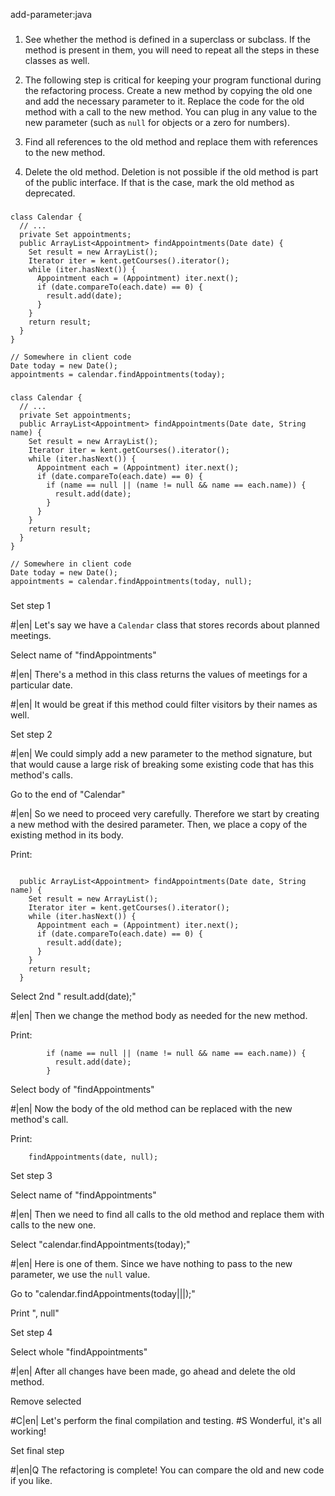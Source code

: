 add-parameter:java

###

1. See whether the method is defined in a superclass or subclass. If the method is present in them, you will need to repeat all the steps in these classes as well.

2. The following step is critical for keeping your program functional during the refactoring process. Create a new method by copying the old one and add the necessary parameter to it. Replace the code for the old method with a call to the new method. You can plug in any value to the new parameter (such as `null` for objects or a zero for numbers).

3. Find all references to the old method and replace them with references to the new method.

4. Delete the old method. Deletion is not possible if the old method is part of the public interface. If that is the case, mark the old method as deprecated.



###

```
class Calendar {
  // ...
  private Set appointments;
  public ArrayList<Appointment> findAppointments(Date date) {
    Set result = new ArrayList();
    Iterator iter = kent.getCourses().iterator();
    while (iter.hasNext()) {
      Appointment each = (Appointment) iter.next();
      if (date.compareTo(each.date) == 0) {
        result.add(date);
      }
    }
    return result;
  }
}

// Somewhere in client code
Date today = new Date();
appointments = calendar.findAppointments(today);
```

###

```
class Calendar {
  // ...
  private Set appointments;
  public ArrayList<Appointment> findAppointments(Date date, String name) {
    Set result = new ArrayList();
    Iterator iter = kent.getCourses().iterator();
    while (iter.hasNext()) {
      Appointment each = (Appointment) iter.next();
      if (date.compareTo(each.date) == 0) {
        if (name == null || (name != null && name == each.name)) {
          result.add(date);
        }
      }
    }
    return result;
  }
}

// Somewhere in client code
Date today = new Date();
appointments = calendar.findAppointments(today, null);
```

###

Set step 1

#|en| Let's say we have a `Calendar` class that stores records about planned meetings.

Select name of "findAppointments"

#|en| There's a method in this class returns the values of meetings for a particular date.

#|en| It would be great if this method could filter visitors by their names as well.

Set step 2

#|en| We could simply add a new parameter to the method signature, but that would cause a large risk of breaking some existing code that has this method's calls.

Go to the end of "Calendar"

#|en| So we need to proceed very carefully. Therefore we start by creating a new method with the desired parameter. Then, we place a copy of the existing method in its body.

Print:
```

  public ArrayList<Appointment> findAppointments(Date date, String name) {
    Set result = new ArrayList();
    Iterator iter = kent.getCourses().iterator();
    while (iter.hasNext()) {
      Appointment each = (Appointment) iter.next();
      if (date.compareTo(each.date) == 0) {
        result.add(date);
      }
    }
    return result;
  }
```

Select 2nd "        result.add(date);"

#|en| Then we change the method body as needed for the new method.

Print:
```
        if (name == null || (name != null && name == each.name)) {
          result.add(date);
        }
```

Select body of "findAppointments"

#|en| Now the body of the old method can be replaced with the new method's call.

Print:
```
    findAppointments(date, null);
```

Set step 3

Select name of "findAppointments"

#|en| Then we need to find all calls to the old method and replace them with calls to the new one.

Select "calendar.findAppointments(today);"

#|en| Here is one of them. Since we have nothing to pass to the new parameter, we use the `null` value.

Go to "calendar.findAppointments(today|||);"

Print ", null"

Set step 4

Select whole "findAppointments"

#|en| After all changes have been made, go ahead and delete the old method.

Remove selected

#C|en| Let's perform the final compilation and testing.
#S Wonderful, it's all working!

Set final step

#|en|Q The refactoring is complete! You can compare the old and new code if you like.